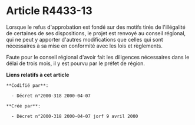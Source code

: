 # Article R4433-13

Lorsque le refus d'approbation est fondé sur des motifs tirés de l'illégalité de certaines de ses dispositions, le projet est
renvoyé au conseil régional, qui ne peut y apporter d'autres modifications que celles qui sont nécessaires à sa mise en
conformité avec les lois et règlements.

Faute pour le conseil régional d'avoir fait les diligences nécessaires dans le délai de trois mois, il y est pourvu par le
préfet de région.

**Liens relatifs à cet article**

	**Codifié par**:

	  - Décret n°2000-318 2000-04-07

	**Créé par**:

	  - Décret n°2000-318 2000-04-07 jorf 9 avril 2000
